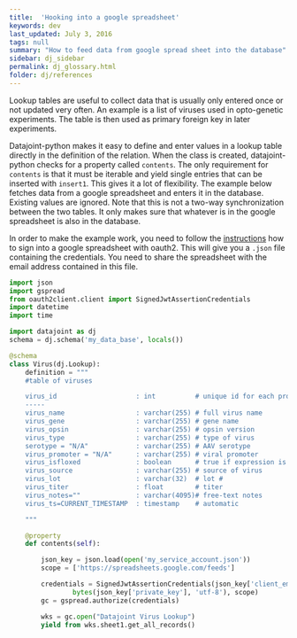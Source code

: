 ```yaml
---
title:  'Hooking into a google spreadsheet'
keywords: dev
last_updated: July 3, 2016
tags: null
summary: "How to feed data from google spread sheet into the database"
sidebar: dj_sidebar
permalink: dj_glossary.html
folder: dj/references
---
```




Lookup tables are useful to collect data that is usually only entered once or not updated very often. An example is a list of viruses used in opto-genetic experiments. The table is then used as primary foreign key in later experiments.

Datajoint-python makes it easy to define and enter values in a lookup table directly in the definition of the relation. When the class is created, datajoint-python checks for a property called `contents`. The only requirement for `contents` is that it must be iterable and yield single entries that can be inserted with `insert1`. This gives it a lot of flexibility. The example below fetches data from a google spreadsheet and enters it in the database. Existing values are ignored. Note that this is not a two-way synchronization between the two tables. It only makes sure that whatever is in the google spreadsheet is also in the database.

In order to make the example work, you need to follow the [instructions](http://gspread.readthedocs.org/en/latest/oauth2.html) how to sign into a google spreadsheet with oauth2. This will give you a `.json` file containing the credentials. You need to share the spreadsheet with the email address contained in this file.

```python
import json
import gspread
from oauth2client.client import SignedJwtAssertionCredentials
import datetime
import time

import datajoint as dj
schema = dj.schema('my_data_base', locals())

@schema
class Virus(dj.Lookup):
    definition = """
    #table of viruses

    virus_id                    : int          # unique id for each produced or purchased virus
    -----
    virus_name                  : varchar(255) # full virus name
    virus_gene                  : varchar(255) # gene name
    virus_opsin                 : varchar(255) # opsin version
    virus_type                  : varchar(255) # type of virus
    serotype = "N/A"            : varchar(255) # AAV serotype
    virus_promoter = "N/A"      : varchar(255) # viral promoter
    virus_isfloxed              : boolean      # true if expression is dependent on Cre
    virus_source                : varchar(255) # source of virus
    virus_lot                   : varchar(32)  # lot #
    virus_titer                 : float        # titer
    virus_notes=""              : varchar(4095)# free-text notes
    virus_ts=CURRENT_TIMESTAMP  : timestamp    # automatic

    """

    @property
    def contents(self):

        json_key = json.load(open('my_service_account.json'))
        scope = ['https://spreadsheets.google.com/feeds']

        credentials = SignedJwtAssertionCredentials(json_key['client_email'], \
        		bytes(json_key['private_key'], 'utf-8'), scope)
        gc = gspread.authorize(credentials)

        wks = gc.open("Datajoint Virus Lookup")
        yield from wks.sheet1.get_all_records()
```
